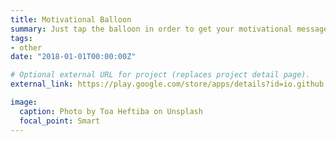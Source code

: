 ```yaml
---
title: Motivational Balloon
summary: Just tap the balloon in order to get your motivational message and be motivated to accomplish your goals.
tags:
- other
date: "2018-01-01T00:00:00Z"

# Optional external URL for project (replaces project detail page).
external_link: https://play.google.com/store/apps/details?id=io.github.zachdeviapps.poppinballoon&hl=en

image:
  caption: Photo by Toa Heftiba on Unsplash
  focal_point: Smart
---
```

